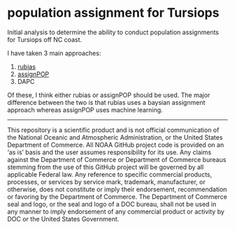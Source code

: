 # population assignment for Tursiops

Initial analysis to determine the ability to conduct population assignments for Tursiops off NC coast. 

I have taken 3 main approaches:

1. [rubias](https://github.com/eriqande/rubias)
2. [assignPOP](https://alexkychen.github.io/assignPOP/)
3. DAPC

Of these, I think either rubias or assignPOP should be used. The major difference between the two is that rubias uses a baysian assignment approach whereas assignPOP uses machine learning. 




---

This repository is a scientific product and is not official communication of the National Oceanic and Atmospheric Administration, or the United States Department of Commerce. All NOAA GitHub project code is provided on an ‘as is’ basis and the user assumes responsibility for its use. Any claims against the Department of Commerce or Department of Commerce bureaus stemming from the use of this GitHub project will be governed by all applicable Federal law. Any reference to specific commercial products, processes, or services by service mark, trademark, manufacturer, or otherwise, does not constitute or imply their endorsement, recommendation or favoring by the Department of Commerce. The Department of Commerce seal and logo, or the seal and logo of a DOC bureau, shall not be used in any manner to imply endorsement of any commercial product or activity by DOC or the United States Government.



